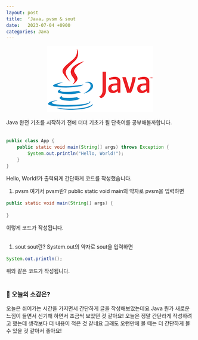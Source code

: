 ```yaml
---
layout: post
title:  ⌜Java⌟ pvsm & sout
date:   2023-07-04 +0900
categories: Java
---
```


<center>
  <img src="https://github.com/201960003/study_blog/blob/main/img/post12/java.png?raw=true" alt="main 사진">
</center>

Java 완전 기초를 시작하기 전에 더더 기초가 될 단축어를 공부해볼까합니다.
<br><br>

```Java
public class App {
    public static void main(String[] args) throws Exception {
        System.out.println("Hello, World!");
    }
}
```

Hello, World!가 출력되게 간단하게 코드를 작성했습니다. <br>

1. pvsm
여기서 pvsm란? public static void main의 약자로 pvsm을 입력하면 
```Java
public static void main(String[] args) {
            
}
```
이렇게 코드가 작성됩니다.
<br><br>

1. sout
sout란? System.out의 약자로 sout을 입력하면 
```Java
System.out.println();
```
위와 같은 코드가 작성됩니다.
<br><br>


### 🧐 오늘의 소감은?
오늘은 쉬어가는 시간을 가지면서 간단하게 글을 작성해보았는데요 Java 뭔가 새로운 느낌이 들면서 신기해 하면서 조금씩 보았던 것 같아요! 오늘은 정말 간단라게 작성하려고 했는데 생각보다 더 내용이 적은 것 같네요 그래도 오랜만에 볼 떼는 더 간단하게 볼 수 있을 것 같아서 좋아요!
<br>